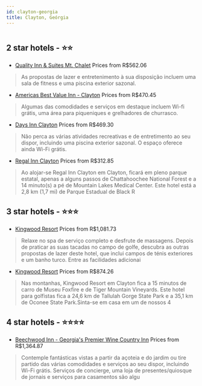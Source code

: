 ```yaml
---
id: clayton-georgia
title: Clayton, Geórgia
---
```


<center><img src="https://i.travelapi.com/hotels/1000000/50000/42500/42443/8f4805af_z.jpg" alt="" /></center>


##  2 star hotels - ⭐️⭐️

-    [Quality Inn & Suites Mt. Chalet](https://www.hurb.com/br/aud/https://www.hurb.com/br/hotels/clayton/quality-inn-suites-mt-chalet-HT-5U8U?cmp=18055) Prices from R$562.06
   > As propostas de lazer e entretenimento à sua disposição incluem uma sala de fitness e uma piscina exterior sazonal.
-    [Americas Best Value Inn - Clayton](https://www.hurb.com/br/aud/https://www.hurb.com/br/hotels/clayton/americas-best-value-inn-clayton-HT-IWAS?cmp=18055) Prices from R$470.45
   > Algumas das comodidades e serviços em destaque incluem Wi-fi grátis, uma área para piqueniques e grelhadores de churrasco.
-    [Days Inn Clayton](https://www.hurb.com/br/aud/https://www.hurb.com/br/hotels/clayton/days-inn-clayton-HT-YEHY?cmp=18055) Prices from R$469.30
   > Não perca as várias atividades recreativas e de entretimento ao seu dispor, incluindo uma piscina exterior sazonal. O espaço oferece ainda Wi-Fi grátis.
-    [Regal Inn Clayton](https://www.hurb.com/br/aud/https://www.hurb.com/br/hotels/clayton/regal-inn-clayton-HT-JDXS?cmp=18055) Prices from R$312.85
   > Ao alojar-se Regal Inn Clayton em Clayton, ficará em pleno parque estatal, apenas a alguns passos de Chattahoochee National Forest e a 14 minuto(s) a pé de Mountain Lakes Medical Center. Este hotel está a 2,8 km (1,7 mi) de Parque Estadual de Black R

##  3 star hotels - ⭐️⭐️⭐️

-    [Kingwood Resort](https://www.hurb.com/br/aud/https://www.hurb.com/br/hotels/clayton/kingwood-resort-HT-2A5J?cmp=18055) Prices from R$1,081.73
   > Relaxe no spa de serviço completo e desfrute de massagens. Depois de praticar as suas tacadas no campo de golfe, descubra as outras propostas de lazer deste hotel, que inclui campos de ténis exteriores e um banho turco. Entre as facilidades adicionai
-    [Kingwood Resort](https://www.hurb.com/br/aud/https://www.hurb.com/br/hotels/clayton/kingwood-resort-HT-CRGS?cmp=18055) Prices from R$874.26
   > Nas montanhas, Kingwood Resort em Clayton fica a 15 minutos de carro de Museu Foxfire e de Tiger Mountain Vineyards.  Este hotel para golfistas fica a 24,6 km de Tallulah Gorge State Park e a 35,1 km de Oconee State Park.Sinta-se em casa em um de nossos 4

##  4 star hotels - ⭐️⭐️⭐️⭐️

-    [Beechwood Inn - Georgia's Premier Wine Country Inn](https://www.hurb.com/br/aud/https://www.hurb.com/br/hotels/clayton/beechwood-inn-georgia-s-premier-wine-country-inn-HT-C64D?cmp=18055) Prices from R$1,364.87
   > Contemple fantásticas vistas a partir da açoteia e do jardim ou tire partido das várias comodidades e serviços ao seu dispor, incluindo Wi-Fi grátis. Serviços de concierge, uma loja de presentes/quiosque de jornais e serviços para casamentos são algu
